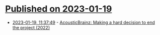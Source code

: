 # [Published on 2023-01-19](index.md)

* [2023-01-19, 11:37:49](https://news.ycombinator.com/item?id=34439239) - [AcousticBrainz: Making a hard decision to end the project (2022)](https://blog.metabrainz.org/2022/02/16/acousticbrainz-making-a-hard-decision-to-end-the-project/)
